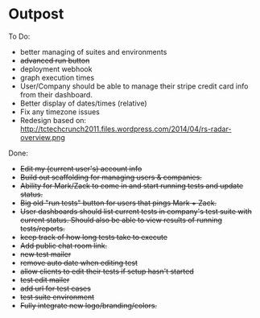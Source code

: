 Outpost
=======

To Do:

- better managing of suites and environments
- ~~advanced run button~~
- deployment webhook
- graph execution times
- User/Company should be able to manage their stripe credit card info from their dashboard.
- Better display of dates/times (relative)
- Fix any timezone issues
- Redesign based on: http://tctechcrunch2011.files.wordpress.com/2014/04/rs-radar-overview.png


Done: 

- ~~Edit my (current user's) account info~~
- ~~Build out scaffolding for managing users &amp; companies.~~
- ~~Ability for Mark/Zack to come in and start running tests and update status.~~
- ~~Big old "run tests" button for users that pings Mark + Zack.~~
- ~~User dashboards should list current tests in company's test suite with current status. Should also be able to view results of running tests/reports.~~
- ~~keep track of how long tests take to execute~~
- ~~Add public chat room link.~~
- ~~new test mailer~~
- ~~remove auto date when editing test~~
- ~~allow clients to edit their tests if setup hasn't started~~
- ~~test edit mailer~~
- ~~add url for test cases~~
- ~~test suite environment~~
- ~~Fully integrate new logo/branding/colors.~~
 
